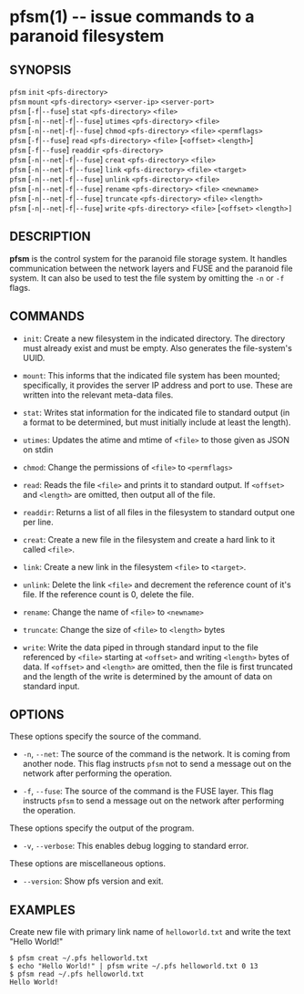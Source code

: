 pfsm(1) -- issue commands to a paranoid filesystem
=================================================

## SYNOPSIS

`pfsm` `init` `<pfs-directory>`<br>
`pfsm` `mount` `<pfs-directory>` `<server-ip>` `<server-port>`<br>
`pfsm` [`-f`|`--fuse`] `stat` `<pfs-directory>` `<file>`<br>
`pfsm` [`-n`|`--net`|`-f`|`--fuse`] `utimes` `<pfs-directory>` `<file>`<br>
`pfsm` [`-n`|`--net`|`-f`|`--fuse`] `chmod` `<pfs-directory>` `<file>` `<permflags>`<br>
`pfsm` [`-f`|`--fuse`] `read` `<pfs-directory>` `<file>` [`<offset>` `<length>`]<br>
`pfsm` [`-f`|`--fuse`] `readdir` `<pfs-directory>`<br>
`pfsm` [`-n`|`--net`|`-f`|`--fuse`] `creat` `<pfs-directory>` `<file>`<br>
`pfsm` [`-n`|`--net`|`-f`|`--fuse`] `link` `<pfs-directory>` `<file>` `<target>` <br>
`pfsm` [`-n`|`--net`|`-f`|`--fuse`] `unlink` `<pfs-directory>` `<file>` <br>
`pfsm` [`-n`|`--net`|`-f`|`--fuse`] `rename` `<pfs-directory>` `<file>` `<newname>` <br>
`pfsm` [`-n`|`--net`|`-f`|`--fuse`] `truncate` `<pfs-directory>` `<file>` `<length>` <br>
`pfsm` [`-n`|`--net`|`-f`|`--fuse`] `write` `<pfs-directory>` `<file>` [`<offset>` `<length>]`<br>

## DESCRIPTION

**pfsm** is the control system for the paranoid file storage system. It handles
communication between the network layers and FUSE and the paranoid file system.
It can also be used to test the file system by omitting the
`-n` or `-f` flags.

## COMMANDS

* `init`:
    Create a new filesystem in the indicated directory.  The directory must already exist and must be empty. Also generates the file-system's UUID.

* `mount`:
    This informs that the indicated file system has been mounted; specifically, it provides the server IP address and port to use.  These are written into the relevant meta-data files.

* `stat`:
    Writes stat information for the indicated file to standard output (in a format to be determined, but must initially include at least the length).

* `utimes`:
	Updates the atime and mtime of `<file>` to those given as JSON on stdin

* `chmod`:
	Change the permissions of `<file>` to `<permflags>`

* `read`:
    Reads the file `<file>` and prints it to standard output.  If `<offset>` and `<length>` are omitted, then output all of the file.

* `readdir`:
    Returns a list of all files in the filesystem to standard output one per line. 

* `creat`:
    Create a new file in the filesystem and create a hard link to it called `<file>`.

* `link`:
    Create a new link in the filesystem `<file>` to `<target>`.

* `unlink`:
	Delete the link `<file>` and decrement the reference count of it's file.
	If the reference count is 0, delete the file.

* `rename`:
	Change the name of `<file>` to `<newname>`

* `truncate`:
	Change the size of `<file>` to `<length>` bytes

* `write`:
    Write the data piped in through standard input to the file referenced by `<file>` starting at `<offset>` and
    writing `<length>` bytes of data.  If `<offset>` and `<length>` are omitted, then the file is first truncated and the length of the write
    is determined by the amount of data on standard input.

## OPTIONS

These options specify the source of the command.

  * `-n`, `--net`:
    The source of the command is the network. It is coming from another node. This
    flag instructs `pfsm` not to send a message out on the network after performing the
    operation.

  * `-f`, `--fuse`:
    The source of the command is the FUSE layer. This flag instructs `pfsm` to send a message
    out on the network after performing the operation.

These options specify the output of the program.

  * `-v`, `--verbose`:
    This enables debug logging to standard error.

These options are miscellaneous options.

  * `--version`:
    Show pfs version and exit.

## EXAMPLES

Create new file with primary link name of `helloworld.txt` and write the text "Hello World!"

    $ pfsm creat ~/.pfs helloworld.txt
    $ echo "Hello World!" | pfsm write ~/.pfs helloworld.txt 0 13
    $ pfsm read ~/.pfs helloworld.txt
    Hello World!

